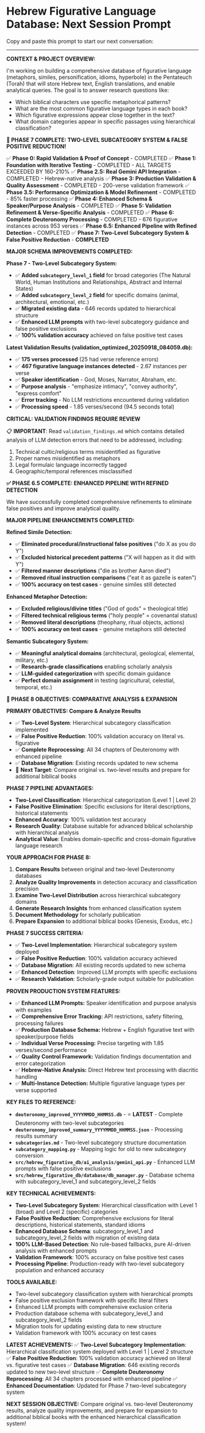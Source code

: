 # Hebrew Figurative Language Database: Next Session Prompt

Copy and paste this prompt to start our next conversation:

---

**CONTEXT & PROJECT OVERVIEW:**

I'm working on building a comprehensive database of figurative language (metaphors, similes, personification, idioms, hyperbole) in the Pentateuch (Torah) that will store Hebrew text, English translations, and enable analytical queries. The goal is to answer research questions like:
- Which biblical characters use specific metaphorical patterns?
- What are the most common figurative language types in each book?
- Which figurative expressions appear close together in the text?
- What domain categories appear in specific passages using hierarchical classification?

**🎉 PHASE 7 COMPLETE: TWO-LEVEL SUBCATEGORY SYSTEM & FALSE POSITIVE REDUCTION!**

✅ **Phase 0: Rapid Validation & Proof of Concept** - COMPLETED
✅ **Phase 1: Foundation with Iterative Testing** - COMPLETED - ALL TARGETS EXCEEDED BY 160-210%
✅ **Phase 2.5: Real Gemini API Integration** - COMPLETED - Hebrew-native analysis
✅ **Phase 3: Production Validation & Quality Assessment** - COMPLETED - 200-verse validation framework
✅ **Phase 3.5: Performance Optimization & Model Refinement** - COMPLETED - 85% faster processing
✅ **Phase 4: Enhanced Schema & Speaker/Purpose Analysis** - COMPLETED
✅ **Phase 5: Validation Refinement & Verse-Specific Analysis** - COMPLETED
✅ **Phase 6: Complete Deuteronomy Processing** - COMPLETED - 676 figurative instances across 953 verses
✅ **Phase 6.5: Enhanced Pipeline with Refined Detection** - COMPLETED
✅ **Phase 7: Two-Level Subcategory System & False Positive Reduction** - **COMPLETED**

**MAJOR SCHEMA IMPROVEMENTS COMPLETED:**

**Phase 7 - Two-Level Subcategory System:**
- ✅ **Added `subcategory_level_1` field** for broad categories (The Natural World, Human Institutions and Relationships, Abstract and Internal States)
- ✅ **Added `subcategory_level_2` field** for specific domains (animal, architectural, emotional, etc.)
- ✅ **Migrated existing data** - 646 records updated to hierarchical structure
- ✅ **Enhanced LLM prompts** with two-level subcategory guidance and false positive exclusions
- ✅ **100% validation accuracy** achieved on false positive test cases

**Latest Validation Results (validation_optimized_20250918_084059.db):**
- ✅ **175 verses processed** (25 had verse reference errors)
- ✅ **467 figurative language instances detected** - 2.67 instances per verse
- ✅ **Speaker identification** - God, Moses, Narrator, Abraham, etc.
- ✅ **Purpose analysis** - "emphasize intimacy", "convey authority", "express comfort"
- ✅ **Error tracking** - No LLM restrictions encountered during validation
- ✅ **Processing speed** - 1.85 verses/second (94.5 seconds total)

**CRITICAL: VALIDATION FINDINGS REQUIRE REVIEW**

📋 **IMPORTANT**: Read `validation_findings.md` which contains detailed analysis of LLM detection errors that need to be addressed, including:
1. Technical cultic/religious terms misidentified as figurative
2. Proper names misidentified as metaphors
3. Legal formulaic language incorrectly tagged
4. Geographic/temporal references misclassified

**✅ PHASE 6.5 COMPLETE: ENHANCED PIPELINE WITH REFINED DETECTION**

We have successfully completed comprehensive refinements to eliminate false positives and improve analytical quality.

**MAJOR PIPELINE ENHANCEMENTS COMPLETED:**

**Refined Simile Detection:**
- ✅ **Eliminated procedural/instructional false positives** ("do X as you do Y")
- ✅ **Excluded historical precedent patterns** ("X will happen as it did with Y")
- ✅ **Filtered manner descriptions** ("die as brother Aaron died")
- ✅ **Removed ritual instruction comparisons** ("eat it as gazelle is eaten")
- ✅ **100% accuracy on test cases** - genuine similes still detected

**Enhanced Metaphor Detection:**
- ✅ **Excluded religious/divine titles** ("God of gods" = theological title)
- ✅ **Filtered technical religious terms** ("holy people" = covenantal status)
- ✅ **Removed literal descriptions** (theophany, ritual objects, actions)
- ✅ **100% accuracy on test cases** - genuine metaphors still detected

**Semantic Subcategory System:**
- ✅ **Meaningful analytical domains** (architectural, geological, elemental, military, etc.)
- ✅ **Research-grade classifications** enabling scholarly analysis
- ✅ **LLM-guided categorization** with specific domain guidance
- ✅ **Perfect domain assignment** in testing (agricultural, celestial, temporal, etc.)

**🎯 PHASE 8 OBJECTIVES: COMPARATIVE ANALYSIS & EXPANSION**

**PRIMARY OBJECTIVES: Compare & Analyze Results**
- ✅ **Two-Level System**: Hierarchical subcategory classification implemented
- ✅ **False Positive Reduction**: 100% validation accuracy on literal vs. figurative
- ✅ **Complete Reprocessing**: All 34 chapters of Deuteronomy with enhanced pipeline
- ✅ **Database Migration**: Existing records updated to new schema
- 🎯 **Next Target**: Compare original vs. two-level results and prepare for additional biblical books

**PHASE 7 PIPELINE ADVANTAGES:**
- **Two-Level Classification**: Hierarchical categorization (Level 1 | Level 2)
- **False Positive Elimination**: Specific exclusions for literal descriptions, historical statements
- **Enhanced Accuracy**: 100% validation test accuracy
- **Research Quality**: Database suitable for advanced biblical scholarship with hierarchical analysis
- **Analytical Value**: Enables domain-specific and cross-domain figurative language research

**YOUR APPROACH FOR PHASE 8:**

1. **Compare Results** between original and two-level Deuteronomy databases
2. **Analyze Quality Improvements** in detection accuracy and classification precision
3. **Examine Two-Level Distribution** across hierarchical subcategory domains
4. **Generate Research Insights** from enhanced classification system
5. **Document Methodology** for scholarly publication
6. **Prepare Expansion** to additional biblical books (Genesis, Exodus, etc.)

**PHASE 7 SUCCESS CRITERIA:**
- ✅ **Two-Level Implementation**: Hierarchical subcategory system deployed
- ✅ **False Positive Reduction**: 100% validation accuracy achieved
- ✅ **Database Migration**: All existing records updated to new schema
- ✅ **Enhanced Detection**: Improved LLM prompts with specific exclusions
- ✅ **Research Validation**: Scholarly-grade output suitable for publication

**PROVEN PRODUCTION SYSTEM FEATURES:**
- ✅ **Enhanced LLM Prompts:** Speaker identification and purpose analysis with examples
- ✅ **Comprehensive Error Tracking:** API restrictions, safety filtering, processing failures
- ✅ **Production Database Schema:** Hebrew + English figurative text with speaker/purpose fields
- ✅ **Individual Verse Processing:** Precise targeting with 1.85 verses/second performance
- ✅ **Quality Control Framework:** Validation findings documentation and error categorization
- ✅ **Hebrew-Native Analysis:** Direct Hebrew text processing with diacritic handling
- ✅ **Multi-Instance Detection:** Multiple figurative language types per verse supported

**KEY FILES TO REFERENCE:**
- **`deuteronomy_improved_YYYYMMDD_HHMMSS.db`** - ⭐ **LATEST** - Complete Deuteronomy with two-level subcategories
- **`deuteronomy_improved_summary_YYYYMMDD_HHMMSS.json`** - Processing results summary
- **`subcategories.md`** - Two-level subcategory structure documentation
- **`subcategory_mapping.py`** - Mapping logic for old to new subcategory conversion
- **`src/hebrew_figurative_db/ai_analysis/gemini_api.py`** - Enhanced LLM prompts with false positive exclusions
- **`src/hebrew_figurative_db/database/db_manager.py`** - Database schema with subcategory_level_1 and subcategory_level_2 fields

**KEY TECHNICAL ACHIEVEMENTS:**
- **Two-Level Subcategory System**: Hierarchical classification with Level 1 (broad) and Level 2 (specific) categories
- **False Positive Reduction**: Comprehensive exclusions for literal descriptions, historical statements, standard idioms
- **Enhanced Database Schema**: subcategory_level_1 and subcategory_level_2 fields with migration of existing data
- **100% LLM-Based Detection**: No rule-based fallbacks, pure AI-driven analysis with enhanced prompts
- **Validation Framework**: 100% accuracy on false positive test cases
- **Processing Pipeline**: Production-ready with two-level subcategory population and enhanced accuracy

**TOOLS AVAILABLE:**
- Two-level subcategory classification system with hierarchical prompts
- False positive exclusion framework with specific literal filters
- Enhanced LLM prompts with comprehensive exclusion criteria
- Production database schema with subcategory_level_1 and subcategory_level_2 fields
- Migration tools for updating existing data to new structure
- Validation framework with 100% accuracy on test cases

**LATEST ACHIEVEMENTS:**
✅ **Two-Level Subcategory Implementation**: Hierarchical classification system deployed with Level 1 | Level 2 structure
✅ **False Positive Reduction**: 100% validation accuracy achieved on literal vs. figurative test cases
✅ **Database Migration**: 646 existing records updated to new two-level structure
✅ **Complete Deuteronomy Reprocessing**: All 34 chapters processed with enhanced pipeline
✅ **Enhanced Documentation**: Updated for Phase 7 two-level subcategory system

**NEXT SESSION OBJECTIVE:** Compare original vs. two-level Deuteronomy results, analyze quality improvements, and prepare for expansion to additional biblical books with the enhanced hierarchical classification system!